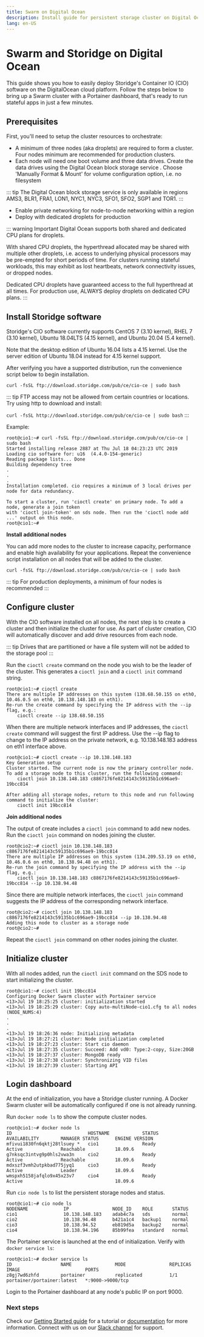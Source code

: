 ```yaml
---
title: Swarm on Digital Ocean
description: Install guide for persistent storage cluster on Digital Ocean
lang: en-US
---
```


# Swarm and Storidge on Digital Ocean

This guide shows you how to easily deploy Storidge's Container IO (CIO) software on the DigitalOcean cloud platform. Follow the steps below to bring up a Swarm cluster with a Portainer dashboard, that's ready to run stateful apps in just a few minutes.

## Prerequisites

First, you'll need to setup the cluster resources to orchestrate:
- A minimum of three nodes (aka droplets) are required to form a cluster. Four nodes minimum are recommended for production clusters.
- Each node will need one boot volume and three data drives. Create the data drives using the Digital Ocean block storage service . Choose 'Manually Format & Mount' for volume configuration option, i.e. no filesystem

::: tip
The Digital Ocean block storage service is only available in regions AMS3, BLR1, FRA1, LON1, NYC1, NYC3, SFO1, SFO2, SGP1 and TOR1.
:::

- Enable private networking for node-to-node networking within a region
- Deploy with dedicated droplets for production

::: warning Important
Digital Ocean supports both shared and dedicated CPU plans for droplets. 

With shared CPU droplets, the hyperthread allocated may be shared with multiple other droplets, i.e. access to underlying physical processors may be pre-empted for short periods of time. For clusters running stateful workloads, this may exhibit as lost heartbeats, network connectivity issues, or dropped nodes. 

Dedicated CPU droplets have guaranteed access to the full hyperthread at all times. For production use, ALWAYS deploy droplets on dedicated CPU plans. 
:::

## Install Storidge software

Storidge's CIO software currently supports CentOS 7 (3.10 kernel), RHEL 7 (3.10 kernel), Ubuntu 18.04LTS (4.15 kernel), and Ubuntu 20.04 (5.4 kernel).

Note that the desktop edition of Ubuntu 16.04 lists a 4.15 kernel. Use the server edition of Ubuntu 18.04 instead for 4.15 kernel support.  

After verifying you have a supported distribution, run the convenience script below to begin installation.

`curl -fsSL ftp://download.storidge.com/pub/ce/cio-ce | sudo bash`

::: tip
FTP access may not be allowed from certain countries or locations. Try using http to download and install:

`curl -fsSL http://download.storidge.com/pub/ce/cio-ce | sudo bash`
:::

Example:
```
root@cio1:~# curl -fsSL ftp://download.storidge.com/pub/ce/cio-ce | sudo bash
Started installing release 2887 at Thu Jul 18 04:23:23 UTC 2019
Loading cio software for: u16  (4.4.0-154-generic)
Reading package lists... Done
Building dependency tree
.
.
.
Installation completed. cio requires a minimum of 3 local drives per node for data redundancy.

To start a cluster, run 'cioctl create' on primary node. To add a node, generate a join token
with 'cioctl join-token' on sds node. Then run the 'cioctl node add ...' output on this node.
root@cio1:~#
```

**Install additional nodes**

You can add more nodes to the cluster to increase capacity, performance and enable high availability for your applications. Repeat the convenience script installation on all nodes that will be added to the cluster.

`curl -fsSL ftp://download.storidge.com/pub/ce/cio-ce | sudo bash`

::: tip
For production deployments, a minimum of four nodes is recommended
:::

## Configure cluster

With the CIO software installed on all nodes, the next step is to create a cluster and then initialize the cluster for use. As part of cluster creation, CIO will automatically discover and add drive resources from each node.

::: tip
Drives that are partitioned or have a file system will not be added to the storage pool
:::

Run the `cioctl create` command on the node you wish to be the leader of the cluster. This generates a `cioctl join` and a `cioctl init` command string.

```
root@cio1:~# cioctl create
There are multiple IP addresses on this system (138.68.50.155 on eth0, 10.46.0.5 on eth0, 10.138.148.183 on eth1).
Re-run the create command by specifying the IP address with the --ip flag, e.g.:
    cioctl create --ip 138.68.50.155
```

When there are multiple network interfaces and IP addresses, the `cioctl create` command will suggest the first IP address. Use the --ip flag to change to the IP address on the private network, e.g. 10.138.148.183 address on eth1 interface above.

```
root@cio1:~# cioctl create --ip 10.138.148.183
Key Generation setup
Cluster started. The current node is now the primary controller node. To add a storage node to this cluster, run the following command:
    cioctl join 10.138.148.183 c8867176fe8214143c59135b1c696ae9-19bcc814

After adding all storage nodes, return to this node and run following command to initialize the cluster:
    cioctl init 19bcc814
```

**Join additional nodes**

The output of create includes a `cioctl join` command to add new nodes. Run the `cioctl join` command on nodes joining the cluster.

```
root@cio2:~# cioctl join 10.138.148.183 c8867176fe8214143c59135b1c696ae9-19bcc814
There are multiple IP addresses on this system (134.209.53.19 on eth0, 10.46.0.6 on eth0, 10.138.94.48 on eth1).
Re-run the join command by specifying the IP address with the --ip flag, e.g.:
    cioctl join 10.138.148.183 c8867176fe8214143c59135b1c696ae9-19bcc814 --ip 10.138.94.48
```

Since there are multiple network interfaces, the `cioctl join` command suggests the IP address of the corresponding network interface.

```
root@cio2:~# cioctl join 10.138.148.183 c8867176fe8214143c59135b1c696ae9-19bcc814 --ip 10.138.94.48
Adding this node to cluster as a storage node
root@cio2:~#
```

Repeat the `cioctl join` command on other nodes joining the cluster.


## Initialize cluster

With all nodes added, run the `cioctl init` command on the SDS node to start initializing the cluster.
```
root@cio1:~# cioctl init 19bcc814
Configuring Docker Swarm cluster with Portainer service
<13>Jul 19 18:25:25 cluster: initialization started
<13>Jul 19 18:25:29 cluster: Copy auto-multiNode-cio1.cfg to all nodes (NODE_NUMS:4)
.
.
.
<13>Jul 19 18:26:36 node: Initializing metadata
<13>Jul 19 18:27:21 cluster: Node initialization completed
<13>Jul 19 18:27:23 cluster: Start cio daemon
<13>Jul 19 18:27:35 cluster: Succeed: Add vd0: Type:2-copy, Size:20GB
<13>Jul 19 18:27:37 cluster: MongoDB ready
<13>Jul 19 18:27:38 cluster: Synchronizing VID files
<13>Jul 19 18:27:39 cluster: Starting API
```

## Login dashboard

At the end of initialization, you have a Storidge cluster running. A Docker Swarm cluster will be automatically configured if one is not already running.

Run `docker node ls` to show the compute cluster nodes.

```
root@cio1:~# docker node ls
ID                            HOSTNAME            STATUS              AVAILABILITY        MANAGER STATUS      ENGINE VERSION
mfivui1830fn6qktj28tlsuey *   cio1                Ready               Active              Reachable           18.09.6
g7nksqc3intvg9p0hls2vwa3n     cio2                Ready               Active              Reachable           18.09.6
mdxszf3vmh2utpkbad775jyq1     cio3                Ready               Active              Leader              18.09.6
wmspxh5158jafqlo9x45x23v7     cio4                Ready               Active                                  18.09.6
```

Run `cio node ls` to list the persistent storage nodes and status.

```
root@cio1:~# cio node ls
NODENAME             IP                NODE_ID    ROLE       STATUS
cio1                 10.138.148.183    adab4c7a   sds        normal
cio2                 10.138.94.48      b421a1c4   backup1    normal
cio3                 10.138.94.52      eb819d5a   backup2    normal
cio4                 10.138.94.196     85b99fea   standard   normal
```

The Portainer service is launched at the end of initialization. Verify with `docker service ls`:

```
root@cio1:~# docker service ls
ID                  NAME                MODE                REPLICAS            IMAGE                        PORTS
z8gj7wd6zhfd        portainer           replicated          1/1                 portainer/portainer:latest   *:9000->9000/tcp
```

Login to the Portainer dashboard at any node's public IP on port 9000.

<h3>Next steps</h3>

Check our [Getting Started guide](https://guide.storidge.com/) for a tutorial or [documentation](https://docs.storidge.com/) for more information. Connect with us on our [Slack channel](http://storidge.com/join-cio-slack/) for support.
